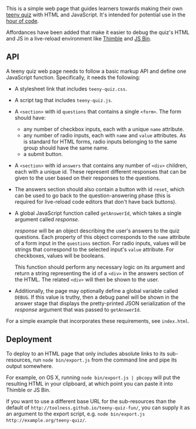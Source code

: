 This is a simple web page that guides learners towards making
their own [teeny quiz][] with HTML and JavaScript. It's intended for
potential use in the [hour of code][].

Affordances have been added that make it easier to debug the
quiz's HTML and JS in a live-reload environment like [Thimble][] and
[JS Bin][].

## API

A teeny quiz web page needs to follow a basic markup API and define one
JavaScript function. Specifically, it needs the following:

* A stylesheet link that includes `teeny-quiz.css`.

* A script tag that includes `teeny-quiz.js`.

* A `<section>` with id `questions` that contains a single `<form>`. The
  form should have:

  * any number of checkbox inputs, each with a unique `name` attribute.
  * any number of radio inputs, each with `name` and `value`
    attributes. As is standard for HTML forms, radio inputs belonging
    to the same group should have the same name.
  * a submit button.

* A `<section>` with id `answers` that contains any number of `<div>`
  children, each with a unique id. These represent different
  responses that can be given to the user based on their 
  responses to the questions.

* The answers section should also contain a button
  with id `reset`, which can be used to go back to the
  question-answering phase (this is required for live-reload
  code editors that don't have back buttons).

* A global JavaScript function called `getAnswerId`, which takes
  a single argument called *response*.

  *response* will be an object describing the user's answers
  to the quiz questions. Each property of this object
  corresponds to the `name` attribute of a form input in the
  `questions` section. For radio inputs, values will be strings
  that correspond to the selected input's `value` attribute.
  For checkboxes, values will be booleans.

  This function should perform any necessary logic on its argument
  and return a string representing the id of a `<div>` in the
  answers section of the HTML. The related `<div>` will then
  be shown to the user.

* Additionally, the page may optionally define a global variable
  called `DEBUG`. If this value is truthy, then a debug panel
  will be shown in the answer stage that displays the
  pretty-printed JSON serialization of the *response* argument
  that was passed to `getAnswerId`.

For a simple example that incorporates these requirements, see
`index.html`.

## Deployment

To deploy to an HTML page that only includes absolute links to
its sub-resources, run `node bin/export.js` from the command line
and pipe its output somewhere.

For example, on OS X, running `node bin/export.js | pbcopy` will put
the resulting HTML in your clipboard, at which point you can
paste it into Thimble or JS Bin.

If you want to use a different base URL for the sub-resources than
the default of `http://toolness.github.io/teeny-quiz-fun/`, you
can supply it as an argument to the export script, e.g.
`node bin/export.js http://example.org/teeny-quiz/`.

  [teeny quiz]: http://www.buzzfeed.com/quiz
  [hour of code]: http://csedweek.org/
  [Thimble]: https://thimble.webmaker.org/
  [JS Bin]: http://jsbin.com/
